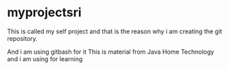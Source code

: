 # myprojectsri
This is called my self project and that is the reason why i am creating the git repository.

And i am using gitbash for it 
This is material from Java Home Technology and i am using for learning 
